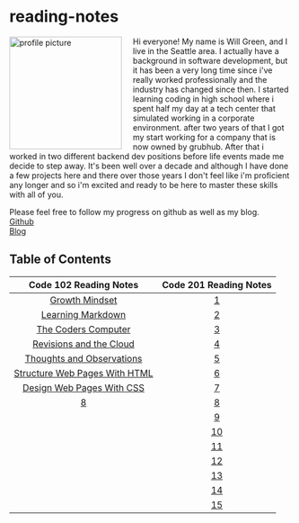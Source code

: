 # reading-notes

<img src="https://avatars.githubusercontent.com/u/696086?v=4" alt="profile picture" align="left" width="200" height="200" style="margin-right: 20px;">Hi everyone! My name is Will Green, and I live in the Seattle area. I actually have a background in software development, but it has been a very long time since i've really worked professionally and the industry has changed since then. I started learning coding in high school where i spent half my day at a tech center that simulated working in a corporate environment. after two years of that I got my start working for a company that is now owned by grubhub. After that i worked in two different backend dev positions before life events made me decide to step away. It's been well over a decade and although I have done a few projects here and there over those years I don't feel like i'm proficient any longer and so i'm excited and ready to be here to master these skills with all of you.

Please feel free to follow my progress on github as well as my blog.  
[Github](https://github.com/tehbillis/)  
[Blog](https://tehbillis.github.io/)

## Table of Contents

| **Code 102 Reading Notes**                              | **Code 201 Reading Notes** |
|:-------:                                                |:-------:                   |
|[Growth Mindset](102/growth-mindset.md)                  |[1]()                       |
|[Learning Markdown](102/learning-markdown.md)            |[2]()                       |
|[The Coders Computer](102/the-coders-computer.md)        |[3]()                       |
|[Revisions and the Cloud](102/revisions-and-the-cloud.md)|[4]()                       |
|[Thoughts and Observations](102/thoughts-observations.md)|[5]()                       |
|[Structure Web Pages With HTML](102/structure-web-pages-with-html.md)       |[6]()    |
|[Design Web Pages With CSS](102/design-web-pages-with-css.md)               |[7]()    |
|[8]()    |[8]()    |
|         |[9]()    |
|         |[10]()   |
|         |[11]()   |
|         |[12]()   |
|         |[13]()   |
|         |[14]()   |
|         |[15]()   |
